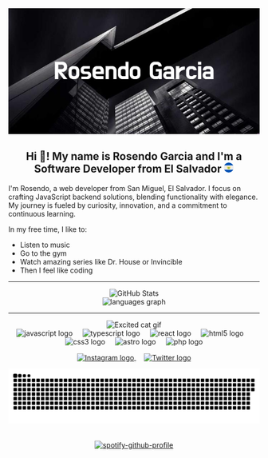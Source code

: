 <div align="center">
  <img src="./Rosendo_Garcia.webp" alt="Rosendo Garcia" />
</div>

<h2 align="center">Hi 👋! My name is Rosendo Garcia and I'm a Software Developer from El Salvador <svg width="20" height="20" viewBox="0 0 512 512"><mask id="circleFlagsSv0"><circle cx="256" cy="256" r="256" fill="#fff"/></mask><g mask="url(#circleFlagsSv0)"><path fill="#0052b4" d="M0 0h512v144.7l-40.5 112.6l40.5 110V512H0V367.3l42.2-114L0 144.7z"/><path fill="#eee" d="M0 144.7h512v222.6H0z"/><path fill="#ffda44" d="m204.6 267.1l51.4-89l51.4 89z"/><path fill="#6da544" d="M322.8 296.5L256 330l-66.8-33.4V252h133.6z"/><path fill="#ffda44" d="m319 182l-23.6 23.5a55.5 55.5 0 0 1-39.4 95a55.7 55.7 0 0 1-39.3-95L193 182a89 89 0 1 0 126 0"/></g></svg></h2>

<p align="left">I'm Rosendo, a web developer from San Miguel, El Salvador. I focus on crafting JavaScript backend solutions, blending functionality with elegance. My journey is fueled by curiosity, innovation, and a commitment to continuous learning.</p>

<p align="left">In my free time, I like to:</p>
<ul align="left">
  <li>Listen to music</li>
  <li>Go to the gym</li>
  <li>Watch amazing series like Dr. House or Invincible</li>
  <li>Then I feel like coding</li>
</ul>

---

<div align="center">
  <img src="https://github-readme-stats.vercel.app/api?username=Roosendo&show_icons=true&theme=transparent&hide_border=true&hide=stars" alt="GitHub Stats" />
  <br>
  <img src="https://github-readme-stats.vercel.app/api/top-langs?username=Roosendo&locale=en&hide_title=false&layout=compact&card_width=320&langs_count=5&theme=transparent&hide_border=true" height="150" alt="languages graph" />
</div>

---

<div align="center">
  <img height="150" src="https://media.tenor.com/bWUeVRqW9-IAAAAi/fast-cat-cat-excited.gif" alt="Excited cat gif" />
</div>

<div align="center">
  <img src="https://cdn.jsdelivr.net/gh/devicons/devicon/icons/javascript/javascript-original.svg" height="30" alt="javascript logo" />
  <img width="12" />
  <img src="https://cdn.jsdelivr.net/gh/devicons/devicon/icons/typescript/typescript-original.svg" height="30" alt="typescript logo" />
  <img width="12" />
  <img src="https://cdn.jsdelivr.net/gh/devicons/devicon/icons/react/react-original.svg" height="30" alt="react logo" />
  <img width="12" />
  <img src="https://cdn.jsdelivr.net/gh/devicons/devicon/icons/html5/html5-original.svg" height="30" alt="html5 logo" />
  <img width="12" />
  <img src="https://cdn.jsdelivr.net/gh/devicons/devicon/icons/css3/css3-original.svg" height="30" alt="css3 logo" />
  <img width="12" />
  <img src="https://cdn.jsdelivr.net/gh/devicons/devicon/icons/astro/astro-original.svg" height="30" alt="astro logo" />
  <img width="12" />
  <img src="https://cdn.jsdelivr.net/gh/devicons/devicon/icons/php/php-original.svg" height="30" alt="php logo" />
</div>

<p align="center">
  <a href="https://instagram.com/callmerosendo" target="blank">
    <img align="center" src="https://upload.wikimedia.org/wikipedia/commons/e/e7/Instagram_logo_2016.svg" alt="Instagram logo" height="23px" width="23px" />
  </a>
  <span style="margin: 0 8px;"> </span>
  <a href="https://twitter.com/rooos_endo" target="blank">
    <img align="center" src="https://upload.wikimedia.org/wikipedia/commons/thumb/6/6f/Logo_of_Twitter.svg/2491px-Logo_of_Twitter.svg.png" alt="Twitter logo" height="23px" width="28px" />
  </a>
</p>

<div align="center">
  <img src="https://raw.githubusercontent.com/Roosendo/Roosendo/output/snake.svg" alt="Snake animation" />
</div>

<br />

<div align="center">

  [![spotify-github-profile](https://spotify-github-profile.vercel.app/api/view?uid=214bpc4dassvr4qto7epw4yiy&cover_image=true&theme=default&show_offline=false&background_color=121212&interchange=true&bar_color_cover=true)](https://spotify-github-profile.vercel.app/api/view?uid=214bpc4dassvr4qto7epw4yiy&redirect=true)
</div>
